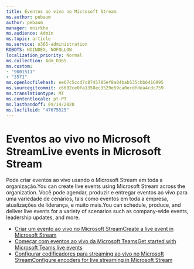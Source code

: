 ```yaml
---
title: Eventos ao vivo no Microsoft Stream
ms.author: pebaum
author: pebaum
manager: mnirkhe
ms.audience: Admin
ms.topic: article
ms.service: o365-administration
ROBOTS: NOINDEX, NOFOLLOW
localization_priority: Normal
ms.collection: Adm_O365
ms.custom:
- "9001511"
- "3571"
ms.openlocfilehash: ee67c5ccd7c8745785ef8a04bab535cbb6416995
ms.sourcegitcommit: c6692ce0fa1358ec3529e59ca0ecdfdea4cdc759
ms.translationtype: MT
ms.contentlocale: pt-PT
ms.lasthandoff: 09/14/2020
ms.locfileid: "47675525"
---
```

# <a name="live-events-in-microsoft-stream"></a><span data-ttu-id="1538a-102">Eventos ao vivo no Microsoft Stream</span><span class="sxs-lookup"><span data-stu-id="1538a-102">Live events in Microsoft Stream</span></span>

<span data-ttu-id="1538a-103">Pode criar eventos ao vivo usando o Microsoft Stream em toda a organização.</span><span class="sxs-lookup"><span data-stu-id="1538a-103">You can create live events using Microsoft Stream across the organization.</span></span> <span data-ttu-id="1538a-104">Você pode agendar, produzir e entregar eventos ao vivo para uma variedade de cenários, tais como eventos em toda a empresa, atualizações de liderança, e muito mais.</span><span class="sxs-lookup"><span data-stu-id="1538a-104">You can schedule, produce, and deliver live events for a variety of scenarios such as company-wide events, leadership updates, and more.</span></span>

- [<span data-ttu-id="1538a-105">Criar um evento ao vivo no Microsoft Stream</span><span class="sxs-lookup"><span data-stu-id="1538a-105">Create a live event in Microsoft Stream</span></span>](https://docs.microsoft.com/stream/live-create-event)
- [<span data-ttu-id="1538a-106">Começar com eventos ao vivo da Microsoft Teams</span><span class="sxs-lookup"><span data-stu-id="1538a-106">Get started with Microsoft Teams live events</span></span>](https://support.office.com/article/get-started-with-microsoft-teams-live-events-d077fec2-a058-483e-9ab5-1494afda578a)
- [<span data-ttu-id="1538a-107">Configurar codificadores para streaming ao vivo no Microsoft Stream</span><span class="sxs-lookup"><span data-stu-id="1538a-107">Configure encoders for live streaming in Microsoft Stream</span></span>](https://docs.microsoft.com/stream/live-encoder-setup)
